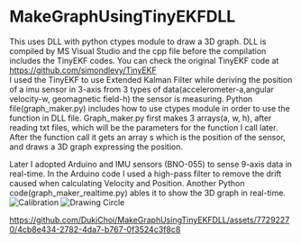 # MakeGraphUsingTinyEKFDLL

This uses DLL with python ctypes module to draw a 3D graph.
DLL is compiled by MS Visual Studio and the cpp file before the compilation includes the TinyEKF codes.
You can check the original TinyEKF code at https://github.com/simondlevy/TinyEKF  
I used the TinyEKF to use Extended Kalman Filter while deriving the position of a imu sensor in 3-axis from 3 types of data(accelerometer-a,angular velocity-w, geomagnetic field-h) the sensor is measuring.
Python file(graph_maker.py) includes how to use ctypes module in order to use the function in DLL file.
Graph_maker.py first makes 3 arrays(a, w, h), after reading txt files, which will be the parameters for the function I call later.
After the function call it gets an array s which is the position of the sensor, and draws a 3D graph expressing the position.


Later I adopted Arduino and IMU sensors (BNO-055) to sense 9-axis data in real-time.  In the Arduino code I used a high-pass filter to remove the drift caused when calculating Velocity and Position.
Another Python code(graph_maker_realtime.py) ables it to show the 3D graph in real-time.
![Calibration](https://github.com/DukiChoi/MakeGraphUsingTinyEKFDLL/assets/77292270/716f9f78-cfb5-42b3-9f81-e4592cef6cef)
![Drawing Circle](https://github.com/DukiChoi/MakeGraphUsingTinyEKFDLL/assets/77292270/57d0deff-4fa4-40f8-95e2-6b4349eedd99)

https://github.com/DukiChoi/MakeGraphUsingTinyEKFDLL/assets/77292270/4cb8e434-2782-4da7-b767-0f3524c3f8c8
